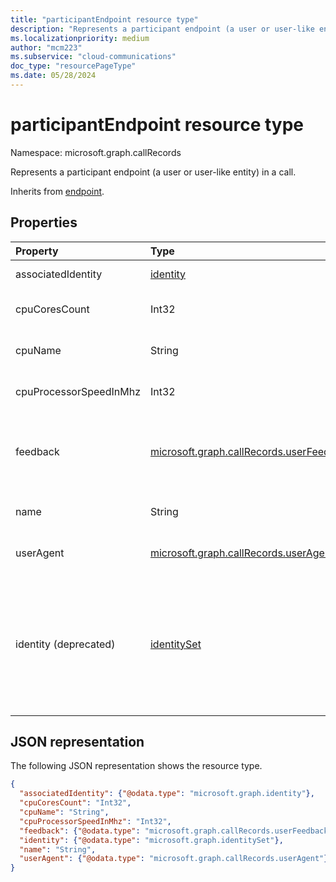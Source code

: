 ```yaml
---
title: "participantEndpoint resource type"
description: "Represents a participant endpoint (a user or user-like entity) in a call."
ms.localizationpriority: medium
author: "mcm223"
ms.subservice: "cloud-communications"
doc_type: "resourcePageType"
ms.date: 05/28/2024
---
```


# participantEndpoint resource type

Namespace: microsoft.graph.callRecords

Represents a participant endpoint (a user or user-like entity) in a call. 

Inherits from [endpoint](callrecords-endpoint.md).

## Properties

| Property     | Type        | Description |
|:-------------|:------------|:------------|
|associatedIdentity|[identity](identity.md)|Identity associated with the endpoint.|
|cpuCoresCount|Int32|CPU number of cores used by the media endpoint.|
|cpuName|String|CPU name used by the media endpoint.|
|cpuProcessorSpeedInMhz|Int32|CPU processor speed used by the media endpoint.|
|feedback|[microsoft.graph.callRecords.userFeedback](callrecords-userfeedback.md)|The feedback provided by the user of this endpoint about the quality of the session.|
|name|String|Name of the device used by the media endpoint.|
|userAgent|[microsoft.graph.callRecords.userAgent](callrecords-useragent.md)|User-agent reported by this endpoint.|
|identity (deprecated)|[identitySet](identityset.md)|Identity associated with the endpoint. The **identity** property is deprecated and will stop returning data on June 30, 2026. Going forward, use the **associatedIdentity** property.|

## JSON representation

The following JSON representation shows the resource type.

<!-- {
  "blockType": "resource",
  "optionalProperties": [

  ],
  "@odata.type": "microsoft.graph.callRecords.participantEndpoint",
  "baseType": "microsoft.graph.callRecords.endpoint"
}-->

```json
{
  "associatedIdentity": {"@odata.type": "microsoft.graph.identity"},
  "cpuCoresCount": "Int32",
  "cpuName": "String",
  "cpuProcessorSpeedInMhz": "Int32",
  "feedback": {"@odata.type": "microsoft.graph.callRecords.userFeedback"},
  "identity": {"@odata.type": "microsoft.graph.identitySet"},
  "name": "String",
  "userAgent": {"@odata.type": "microsoft.graph.callRecords.userAgent"}
}
```

<!-- uuid: 16cd6b66-4b1a-43a1-adaf-3a886856ed98
2019-02-04 14:57:30 UTC -->
<!-- {
  "type": "#page.annotation",
  "description": "participantEndpoint resource",
  "keywords": "",
  "section": "documentation",
  "tocPath": ""
}-->
